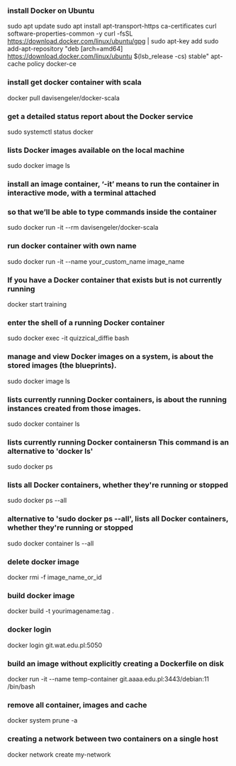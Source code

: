 ### install Docker on Ubuntu
sudo apt update
sudo apt install apt-transport-https ca-certificates curl software-properties-common -y
curl -fsSL https://download.docker.com/linux/ubuntu/gpg | sudo apt-key add
sudo add-apt-repository "deb [arch=amd64] https://download.docker.com/linux/ubuntu $(lsb_release -cs) stable"
apt-cache policy docker-ce

### install get docker container with scala 
docker pull davisengeler/docker-scala

### get a detailed status report about the Docker service #
sudo systemctl status docker

### lists Docker images available on the local machine
sudo docker image ls

### install an image container, ‘-it’ means to run the container in interactive mode, with a terminal attached 
### so that we’ll be able to type commands inside the container
sudo docker run -it --rm davisengeler/docker-scala

### run docker container with own name
sudo docker run -it --name your_custom_name image_name

### If you have a Docker container that exists but is not currently running
docker start training

### enter the shell of a running Docker container
sudo docker exec -it quizzical_diffie bash

### manage and view Docker images on a system, is about the stored images (the blueprints).
sudo docker image ls

### lists currently running Docker containers, is about the running instances created from those images.
sudo docker container ls

### lists currently running Docker containersn This command is an alternative to 'docker ls'
sudo docker ps

### lists all Docker containers, whether they're running or stopped
sudo docker ps --all

### alternative to 'sudo docker ps --all', lists all Docker containers, whether they're running or stopped
sudo docker container ls --all

### delete docker image
docker rmi -f image_name_or_id

### build docker image
docker build -t yourimagename:tag .

### docker login
docker login git.wat.edu.pl:5050

### build an image without explicitly creating a Dockerfile on disk
docker run -it --name temp-container git.aaaa.edu.pl:3443/debian:11 /bin/bash

### remove all container, images and cache
docker system prune -a

### creating a network between two containers on a single host
docker network create my-network

